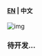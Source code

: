 #### [EN](Readme.md) | 中文

![img](https://socialify.git.ci/GenshiCraft/Addon/image?description=1&font=Inter&forks=1&issues=1&language=1&logo=https%3A%2F%2Fgithub.com%2FGenshiCraft%2FAddon%2Fblob%2Fdevelop%2FRP%2Fpack_icon.png%3Fraw%3Dtrue&name=1&owner=1&pattern=Plus&pulls=1&stargazers=1&theme=Auto)


### 待开发...